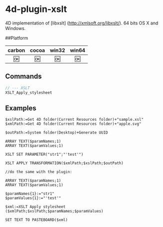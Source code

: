 4d-plugin-xslt
==============

4D implementation of [libxslt] (http://xmlsoft.org/libxslt/). 64 bits OS X and Windows.

##Platform

| carbon | cocoa | win32 | win64 |
|:------:|:-----:|:---------:|:---------:|
|🆗|🆗|🆗|🆗|

Commands
---

```c
// --- XSLT
XSLT_Apply_stylesheet
```

Examples
-------

```
$xslPath:=Get 4D folder(Current Resources folder)+"sample.xsl"
$xmlPath:=Get 4D folder(Current Resources folder)+"apple.svg"

$outPath:=System folder(Desktop)+Generate UUID

ARRAY TEXT($paramNames;1)
ARRAY TEXT($paramValues;1)

XSLT SET PARAMETER("str1";"'test'")

XSLT APPLY TRANSFORMATION($xmlPath;$xslPath;$outPath)

//do the same with the plugin:

ARRAY TEXT($paramNames;1)
ARRAY TEXT($paramValues;1)

$paramNames{1}:="str1"
$paramValues{1}:="'test'"

$xml:=XSLT Apply stylesheet ($xmlPath;$xslPath;$paramNames;$paramValues)

SET TEXT TO PASTEBOARD($xml)
```
